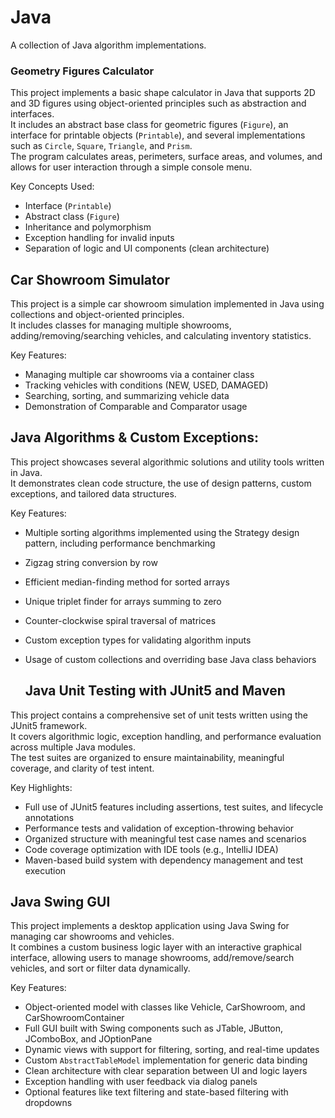 # Java
A collection of Java algorithm implementations.

### Geometry Figures Calculator

This project implements a basic shape calculator in Java that supports 2D and 3D figures using object-oriented principles such as abstraction and interfaces.  
It includes an abstract base class for geometric figures (`Figure`), an interface for printable objects (`Printable`), and several implementations such as `Circle`, `Square`, `Triangle`, and `Prism`.  
The program calculates areas, perimeters, surface areas, and volumes, and allows for user interaction through a simple console menu.

Key Concepts Used:
- Interface (`Printable`)
- Abstract class (`Figure`)
- Inheritance and polymorphism
- Exception handling for invalid inputs
- Separation of logic and UI components (clean architecture)


## Car Showroom Simulator

This project is a simple car showroom simulation implemented in Java using collections and object-oriented principles.  
It includes classes for managing multiple showrooms, adding/removing/searching vehicles, and calculating inventory statistics.  

Key Features:
- Managing multiple car showrooms via a container class
- Tracking vehicles with conditions (NEW, USED, DAMAGED)
- Searching, sorting, and summarizing vehicle data
- Demonstration of Comparable and Comparator usage

## Java Algorithms & Custom Exceptions:

This project showcases several algorithmic solutions and utility tools written in Java.  
It demonstrates clean code structure, the use of design patterns, custom exceptions, and tailored data structures.

Key Features:
- Multiple sorting algorithms implemented using the Strategy design pattern, including performance benchmarking
- Zigzag string conversion by row
- Efficient median-finding method for sorted arrays
- Unique triplet finder for arrays summing to zero
- Counter-clockwise spiral traversal of matrices
- Custom exception types for validating algorithm inputs
- Usage of custom collections and overriding base Java class behaviors

  ## Java Unit Testing with JUnit5 and Maven

This project contains a comprehensive set of unit tests written using the JUnit5 framework.  
It covers algorithmic logic, exception handling, and performance evaluation across multiple Java modules.  
The test suites are organized to ensure maintainability, meaningful coverage, and clarity of test intent.

Key Highlights:
- Full use of JUnit5 features including assertions, test suites, and lifecycle annotations
- Performance tests and validation of exception-throwing behavior
- Organized structure with meaningful test case names and scenarios
- Code coverage optimization with IDE tools (e.g., IntelliJ IDEA)
- Maven-based build system with dependency management and test execution

## Java Swing GUI 
This project implements a desktop application using Java Swing for managing car showrooms and vehicles.  
It combines a custom business logic layer with an interactive graphical interface, allowing users to manage showrooms, add/remove/search vehicles, and sort or filter data dynamically.

Key Features:
- Object-oriented model with classes like Vehicle, CarShowroom, and CarShowroomContainer
- Full GUI built with Swing components such as JTable, JButton, JComboBox, and JOptionPane
- Dynamic views with support for filtering, sorting, and real-time updates
- Custom `AbstractTableModel` implementation for generic data binding
- Clean architecture with clear separation between UI and logic layers
- Exception handling with user feedback via dialog panels
- Optional features like text filtering and state-based filtering with dropdowns
